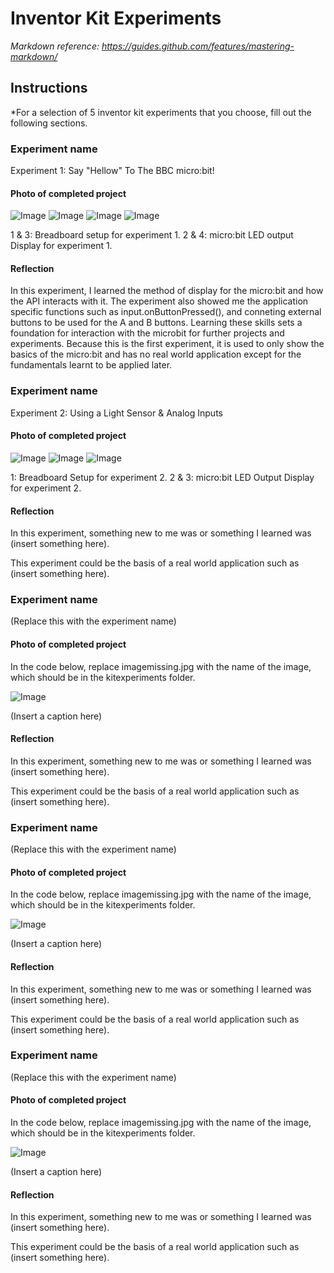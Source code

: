 # Inventor Kit Experiments

*Markdown reference: https://guides.github.com/features/mastering-markdown/*

## Instructions ##

*For a selection of 5 inventor kit experiments that you choose, fill out the following sections.

### Experiment name ###

Experiment 1: Say "Hellow" To The BBC micro:bit!

#### Photo of completed project ####

![Image](kitexperiments/experiment_01_01.jpg) ![Image](kitexperiments/experiment_01_02.jpg)
![Image](kitexperiments/experiment_01_03.jpg) ![Image](kitexperiments/experiment_01_04.jpg)

1 & 3: Breadboard setup for experiment 1.
2 & 4: micro:bit LED output Display for experiment 1.

#### Reflection ####

In this experiment, I learned the method of display for the micro:bit and how the API interacts with it. The experiment also showed me the application specific functions such as input.onButtonPressed(), and conneting external buttons to be used for the A and B buttons. Learning these skills sets a foundation for interaction with the microbit for further projects and experiments. Because this is the first experiment, it is used to only show the basics of the micro:bit and has no real world application except for the fundamentals learnt to be applied later.

### Experiment name ###

Experiment 2: Using a Light Sensor & Analog Inputs

#### Photo of completed project ####

![Image](kitexperiments/experiment_02_01.jpg) ![Image](kitexperiments/experiment_02_02.jpg) ![Image](kitexperiment/experiment_02_03.jpg)

1: Breadboard Setup for experiment 2.
2 & 3: micro:bit LED Output Display for experiment 2.

#### Reflection ####

In this experiment, something new to me was or something I learned was (insert something here).

This experiment could be the basis of a real world application such as (insert something here).

### Experiment name ###

(Replace this with the experiment name)

#### Photo of completed project ####
In the code below, replace imagemissing.jpg with the name of the image, which should be in the kitexperiments folder.

![Image](missingimage.png)

(Insert a caption here)

#### Reflection ####

In this experiment, something new to me was or something I learned was (insert something here).

This experiment could be the basis of a real world application such as (insert something here).

### Experiment name ###

(Replace this with the experiment name)

#### Photo of completed project ####
In the code below, replace imagemissing.jpg with the name of the image, which should be in the kitexperiments folder.

![Image](missingimage.png)

(Insert a caption here)

#### Reflection ####

In this experiment, something new to me was or something I learned was (insert something here).

This experiment could be the basis of a real world application such as (insert something here).

### Experiment name ###

(Replace this with the experiment name)

#### Photo of completed project ####
In the code below, replace imagemissing.jpg with the name of the image, which should be in the kitexperiments folder.

![Image](missingimage.png)

(Insert a caption here)

#### Reflection ####

In this experiment, something new to me was or something I learned was (insert something here).

This experiment could be the basis of a real world application such as (insert something here).

